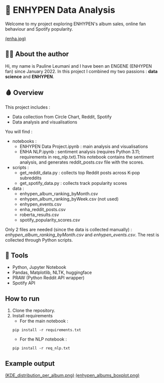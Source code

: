 # 🧛 ENHYPEN Data Analysis
Welcome to my project exploring ENHYPEN's album sales, online fan behaviour and Spotify popularity.

[(enha.jpg)](https://github.com/pleumani/enhypen_data_project/blob/main/enha.jpg)

## 🧛‍♀️ About the author
Hi, my name is Pauline Leumani and I have been an ENGENE (ENHYPEN fan) since January 2022. In this project I combined my two passions : **data science** and **ENHYPEN**.

## 🩸 Overview
This project includes : 
- Data collection from Circle Chart, Reddit, Spotify
- Data analysis and visualisations

You will find :
- notebooks : 
  - ENHYPEN Data Project.ipynb : main analysis and visualisations
  - ENHA NLP.ipynb : sentiment analysis (requires Python 3.11; requirements in req_nlp.txt).This notebook contains the sentiment analysis, and generates reddit_posts.csv file with the scores.
- scripts :
  - get_reddit_data.py : collects top Reddit posts across K-pop subreddits
  - get_spotify_data.py : collects track popularity scores
- data :
  - enhypen_album_ranking_byMonth.csv
  - enhypen_album_ranking_byWeek.csv (not used)
  - enhypen_events.csv
  - enha_reddit_posts.csv
  - roberta_results.csv
  - spotify_popularity_scores.csv

Only 2 files are needed (since the data is collected manually) : *enhypen_album_ranking_byMonth.csv* and *enhypen_events.csv*. The rest is collected through Python scripts.

## 🦷 Tools
- Python, Jupyter Notebook
- Pandas, Matplotlib, NLTK, huggingface
- PRAW (Python Reddit API wrapper)
- Spotify API

## How to run
1. Clone the repository.
2. Install requirements
   - For the main notebook :  
   ````
   pip install -r requirements.txt
   ````
   - For the NLP notebook :  
   ````
   pip install -r req_nlp.txt
   ````
## Example output
[(KDE_distribution_per_album.png)](https://github.com/pleumani/enhypen_data_project/blob/main/KDE_distribution_per_album.png)
[(enhypen_albums_boxplot.png)](https://github.com/pleumani/enhypen_data_project/blob/main/enhypen_albums_boxplot.png)
